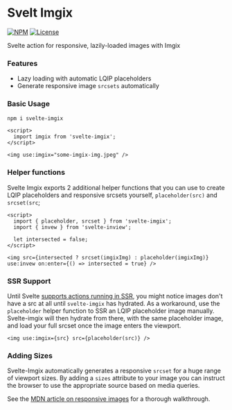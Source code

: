 # Svelt Imgix

[![NPM](https://img.shields.io/npm/v/svelte-imgix)](https://www.npmjs.com/package/svelte-imgix) [![License](https://img.shields.io/npm/l/svelte-imgix)](https://github.com/peppercorntsudio/svelte-imgix/blob/master/LICENSE.md)

Svelte action for responsive, lazily-loaded images with Imgix

### Features

- Lazy loading with automatic LQIP placeholders
- Generate responsive image `srcsets` automatically

### Basic Usage

```sh
npm i svelte-imgix
```

```svelte
<script>
  import imgix from 'svelte-imgix';
</script>

<img use:imgix="some-imgix-img.jpeg" />
```

### Helper functions

Svelte Imgix exports 2 additional helper functions that you can use to create LQIP placeholders and responsive srcsets yourself, `placeholder(src)` and `srcset(src`;

```svelte
<script>
  import { placeholder, srcset } from 'svelte-imgix';
  import { invew } from 'svelte-inview';

  let intersected = false;
</script>

<img src={intersected ? srcset(imgixImg) : placeholder(imgixImg)} use:invew on:enter={() => intersected = true} />
```

### SSR Support

Until Svelte [supports actions running in SSR](https://github.com/sveltejs/svelte/issues/4375), you might notice images don't have a src at all until `svelte-imgix` has hydrated. As a workaround, use the `placeholder` helper function to SSR an LQIP placeholder image manually. Svelte-imgix will then hydrate from there, with the same placeholder image, and load your full srcset once the image enters the viewport.

```svelte
<img use:imgix={src} src={placeholder(src)} />
```

### Adding Sizes

Svelte-Imgix automatically generates a responsive `srcset` for a huge range of viewport sizes. By adding a `sizes` attribute to your image you can instruct the browser to use the appropriate source based on media queries.

See the [MDN article on responsive images](https://developer.mozilla.org/en-US/docs/Learn/HTML/Multimedia_and_embedding/Responsive_images) for a thorough walkthrough.
